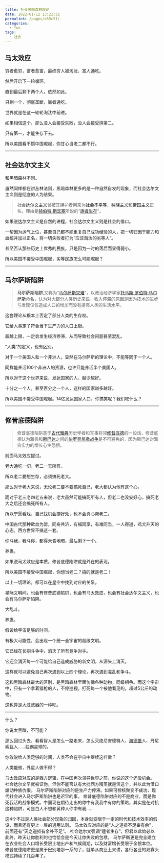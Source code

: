 ```yaml
---
title: 社会黑暗森林理论
date: 2022-01-12 13:21:32
permalink: /pages/e65c5f/
categories:
  - fun
tags:
  - 社会
---
```

## 马太效应

穷者愈穷，富者愈富，最终穷人被淘汰，富人通吃。

然后开启下一轮循环。

直到最后剩下两个人，依然如此。

只剩一个，彻底垄断，赢者通吃。

世界就是在这一轮轮淘汰中前进。

如果相信这个，那么没人会接受失败，没人会接受排第二。

只有第一，才能生存下去。



所以美国看不惯中国崛起，你甘心当老二都不行。

------

## 社会达尔文主义

和黑暗森林不同。

虽然同样都在讲丛林法则，黑暗森林更多的是一种自然自发的现象，而社会达尔文主义则是彻底的人为结果。

> 社会[达尔文主义](https://www.zhihu.com/search?q=达尔文主义&search_source=Entity&hybrid_search_source=Entity&hybrid_search_extra={"sourceType"%3A"answer"%2C"sourceId"%3A1501817801})曾被其拥护者用来为[社会不平等](https://link.zhihu.com/?target=https%3A//zh.m.wikipedia.org/wiki/%E7%A4%BE%E6%9C%83%E4%B8%8D%E5%B9%B3%E7%AD%89)、[种族主义](https://link.zhihu.com/?target=https%3A//zh.m.wikipedia.org/wiki/%E7%A8%AE%E6%97%8F%E4%B8%BB%E7%BE%A9)和[帝国主义](https://link.zhihu.com/?target=https%3A//zh.m.wikipedia.org/wiki/%E5%B8%9D%E5%9C%8B%E4%B8%BB%E7%BE%A9)正名，理由是[赫伯特·斯宾塞](https://www.zhihu.com/search?q=赫伯特·斯宾塞&search_source=Entity&hybrid_search_source=Entity&hybrid_search_extra={"sourceType"%3A"answer"%2C"sourceId"%3A1501817801})所说的“[适者生存](https://link.zhihu.com/?target=https%3A//zh.m.wikipedia.org/wiki/%E9%81%A9%E8%80%85%E7%94%9F%E5%AD%98)”。

如果说达尔文主义是自然的进程，社会达尔文主义则是社会的借口。

一帮因为运气上位，甚至自己都不能重复自己成功经验的人，把一切归因于能力和血统并加以正名，将一切失败者打为“应该淘汰的劣等人”。

甚至否认那些历史上优秀的民族，只是因为一时的落后而显得弱小。

所以美国不接受中国崛起，劣等民族怎么可能崛起？

------

## 马尔萨斯陷阱

> **马尔萨斯陷阱**,又称为“[马尔萨斯灾难](https://link.zhihu.com/?target=https%3A//zh.m.wikipedia.org/wiki/%E9%A9%AC%E5%B0%94%E8%90%A8%E6%96%AF%E7%81%BE%E9%9A%BE)”，以政治经济学家[托马斯·罗伯特·马尔萨斯](https://link.zhihu.com/?target=https%3A//zh.m.wikipedia.org/wiki/%E6%89%98%E9%A9%AC%E6%96%AF%C2%B7%E7%BD%97%E4%BC%AF%E7%89%B9%C2%B7%E9%A9%AC%E5%B0%94%E8%90%A8%E6%96%AF)命名，认为对大部分人类历史来说，收入停滞的原因是因为技术的进步与发现仅仅造成人口的增加而没有提高人类的生活水平。

这套理论从根本上否定了部分人类的生存权。

它给人类定了符合当下生产力的人口上限。

超越上限，一定会发生经济停滞，从而导致社会问题甚至混乱。

“人类”的定义，也有区别。

对于一个美国人和一个非洲人，显然在马尔萨斯的理论中，不能等同于一个人。

同样能养活100个非洲人的资源，也许只能养活半个美国人。

所以对于这个世界来说，发达国家的人，越少越好。

十分之一个人，甚至百分之一个人，这样的国家越多越好。

所以美国不接受中国崛起。14亿发达国家人口，你搞笑呢？我们吃什么？

------

## 修昔底德陷阱

> 修昔底德陷阱基于[古代雅典](https://link.zhihu.com/?target=https%3A//zh.m.wikipedia.org/wiki/%E5%8F%A4%E9%9B%85%E5%85%B8)历史学者和军事将领[修昔底德](https://link.zhihu.com/?target=https%3A//zh.m.wikipedia.org/wiki/%E4%BF%AE%E6%98%94%E5%BA%95%E5%BE%B7)的一段话，修昔底德认为雅典和[斯巴达](https://link.zhihu.com/?target=https%3A//zh.m.wikipedia.org/wiki/%E6%96%AF%E5%B7%B4%E8%BE%BE)之间的[伯罗奔尼撒战争](https://link.zhihu.com/?target=https%3A//zh.m.wikipedia.org/wiki/%E4%BC%AF%E7%BD%97%E5%A5%94%E5%B0%BC%E6%92%92%E6%88%98%E4%BA%89)是不可避免的，因为斯巴达对雅典实力的增长心生恐惧。

前面马太效应提过。

老大通吃一切，老二一无所有。

所以老二要想生存，必须搞死老大。

那么对于老大来说，无论老二要不要搞死自己，老大都认为他有这个心。

而对于老三老四老五来说，老大虽然可能搞死所有人，但老二也没安好心，搞死老大之后还会搞死所有人。

所以宁愿看戏，自己找机会捞好处，也不会真心帮老二。

中国古代那种歃血为盟，同舟共济，有福同享，有难同当，一人得道，鸡犬升天的心态，西方世界不搞这一套。

你斗我，我斗你，都得天昏地暗，最后剩下一个。

养蛊。

如果说马太效应是本质，修昔底德陷阱就是外在的表现。

所以美国不接受中国崛起，你想当老二？搞的就是老二！



以上一切理论，都可以在星空中找到对应的关系。

星际文明间，也会有修昔底德陷阱，也会有马太效应，也会有社会达尔文主义，也会有马尔萨斯陷阱。

大乱斗。

养蛊。

假设给宇宙足够的时间。

有极大可能性，会出现一个统一全宇宙的超级文明。

它已经在长期斗争中，消灭了所有竞争对手。

它还会消灭每一个可能给自己造成威胁的新文明，从源头上消灭。

这样就可以避免自己再次遇到以上四个理论，再次遇到混乱和争斗。

这和黑暗森林最大的区别，是黑暗森林里面仿佛各种动物，同级相争。而这个宇宙中，只有一个拿着猎枪的人，不停巡视，打死每一个被他看见的，超过5公斤的动物。

这也算是大过滤器的一种吧。

------

什么？

你说太黑暗，不可能？

那么回过头去，看看智人是怎么一路走来，怎么灭绝尼安德特人、[海德堡](https://www.zhihu.com/search?q=海德堡&search_source=Entity&hybrid_search_source=Entity&hybrid_search_extra={"sourceType"%3A"answer"%2C"sourceId"%3A1501817801})人、丹尼索瓦人……独霸星球的。

你敢说给人类足够的时间，人类不会在宇宙中继续这样做？

人类能做，外星人做不得？





马太效应对应的是西方逻辑，在中国再次领导世界之前，你说的这个还没机会。
社会达尔文早就被证伪，但你不能否认有大批西方精英就是信这个，并以此为借口煽动种族仇恨。
马尔萨斯陷阱对应的是生产力停滞。如果可控核聚变不成功，现代社会进入马尔萨斯陷阱也是迟早的事。
修昔底德陷阱对应的不是商业，而是你死我活的战争模式。中国现在期待走出的你中有我我中有你的策略，其实是在对抗这种陷阱，可是白人不想和黄种人你中有我……



这4个不过是人类社会部分现象的归因，本身就受限于一定的时代和技术效率的假设，而且还有更上一层的通用法则。
马太效应对应的是“人之道损不足奉有余”，前面还有“天之道损有余补不足”。
社会达尔文强调“适者生存”，但君以此始必以此终，昨天让你胜利的也恰恰会是今天让你失败的包袱。
马尔萨斯更是完全建立在农业社会人口增长受限土地出产和气候周期，以及财富增长受限于金银本位。
修昔底德陷阱更是属于巴别塔那一系的了，就单从商业上来讲，各行各业的双寡头模式持续了几百年了。